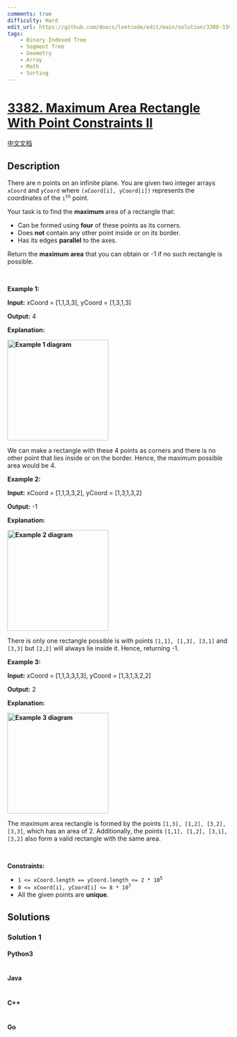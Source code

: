 ```yaml
---
comments: true
difficulty: Hard
edit_url: https://github.com/doocs/leetcode/edit/main/solution/3300-3399/3382.Maximum%20Area%20Rectangle%20With%20Point%20Constraints%20II/README_EN.md
tags:
    - Binary Indexed Tree
    - Segment Tree
    - Geometry
    - Array
    - Math
    - Sorting
---
```


<!-- problem:start -->

# [3382. Maximum Area Rectangle With Point Constraints II](https://leetcode.com/problems/maximum-area-rectangle-with-point-constraints-ii)

[中文文档](/solution/3300-3399/3382.Maximum%20Area%20Rectangle%20With%20Point%20Constraints%20II/README.md)

## Description

<!-- description:start -->

<p>There are n points on an infinite plane. You are given two integer arrays <code>xCoord</code> and <code>yCoord</code> where <code>(xCoord[i], yCoord[i])</code> represents the coordinates of the <code>i<sup>th</sup></code> point.</p>

<p>Your task is to find the <strong>maximum </strong>area of a rectangle that:</p>

<ul>
	<li>Can be formed using <strong>four</strong> of these points as its corners.</li>
	<li>Does <strong>not</strong> contain any other point inside or on its border.</li>
	<li>Has its edges&nbsp;<strong>parallel</strong> to the axes.</li>
</ul>

<p>Return the <strong>maximum area</strong> that you can obtain or -1 if no such rectangle is possible.</p>

<p>&nbsp;</p>
<p><strong class="example">Example 1:</strong></p>

<div class="example-block">
<p><strong>Input:</strong> <span class="example-io">xCoord = [1,1,3,3], yCoord = [1,3,1,3]</span></p>

<p><strong>Output:</strong> <span class="example-io">4</span></p>

<p><strong>Explanation:</strong></p>

<p><strong class="example"><img alt="Example 1 diagram" src="https://fastly.jsdelivr.net/gh/doocs/leetcode@main/solution/3300-3399/3382.Maximum%20Area%20Rectangle%20With%20Point%20Constraints%20II/images/example1.png" style="width: 229px; height: 228px;" /></strong></p>

<p>We can make a rectangle with these 4 points as corners and there is no other point that lies inside or on the border. Hence, the maximum possible area would be 4.</p>
</div>

<p><strong class="example">Example 2:</strong></p>

<div class="example-block">
<p><strong>Input:</strong> <span class="example-io">xCoord = [1,1,3,3,2], yCoord = [1,3,1,3,2]</span></p>

<p><strong>Output:</strong> <span class="example-io">-1</span></p>

<p><strong>Explanation:</strong></p>

<p><strong class="example"><img alt="Example 2 diagram" src="https://fastly.jsdelivr.net/gh/doocs/leetcode@main/solution/3300-3399/3382.Maximum%20Area%20Rectangle%20With%20Point%20Constraints%20II/images/example2.png" style="width: 229px; height: 228px;" /></strong></p>

<p>There is only one rectangle possible is with points <code>[1,1], [1,3], [3,1]</code> and <code>[3,3]</code> but <code>[2,2]</code> will always lie inside it. Hence, returning -1.</p>
</div>

<p><strong class="example">Example 3:</strong></p>

<div class="example-block">
<p><strong>Input:</strong> <span class="example-io">xCoord = [1,1,3,3,1,3], yCoord = [1,3,1,3,2,2]</span></p>

<p><strong>Output:</strong> <span class="example-io">2</span></p>

<p><strong>Explanation:</strong></p>

<p><strong class="example"><img alt="Example 3 diagram" src="https://fastly.jsdelivr.net/gh/doocs/leetcode@main/solution/3300-3399/3382.Maximum%20Area%20Rectangle%20With%20Point%20Constraints%20II/images/example3.png" style="width: 229px; height: 228px;" /></strong></p>

<p>The maximum area rectangle is formed by the points <code>[1,3], [1,2], [3,2], [3,3]</code>, which has an area of 2. Additionally, the points <code>[1,1], [1,2], [3,1], [3,2]</code> also form a valid rectangle with the same area.</p>
</div>

<p>&nbsp;</p>
<p><strong>Constraints:</strong></p>

<ul>
	<li><code>1 &lt;= xCoord.length == yCoord.length &lt;= 2 * 10<sup>5</sup></code></li>
	<li><code>0 &lt;= xCoord[i], yCoord[i]&nbsp;&lt;= 8 * 10<sup>7</sup></code></li>
	<li>All the given points are <strong>unique</strong>.</li>
</ul>

<!-- description:end -->

## Solutions

<!-- solution:start -->

### Solution 1

<!-- tabs:start -->

#### Python3

```python

```

#### Java

```java

```

#### C++

```cpp

```

#### Go

```go

```

<!-- tabs:end -->

<!-- solution:end -->

<!-- problem:end -->
